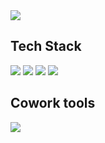 


<img src="https://capsule-render.vercel.app/api?type=transparent&color=auto&height=300&section=header&text=Ryu Tae Young%20&fontSize=90" />

## Tech Stack
<img src="https://img.shields.io/badge/JAVA-007396?style=flat-square&logo=JAVA&logoColor=white"/> <img src="https://img.shields.io/badge/SpringBoot-6DB33F?style=flat-square&logo=SpringBoot&logoColor=white"/>
<img src="https://img.shields.io/badge/PostgreSql-4169E1?style=flat-square&logo=PostgreSql&logoColor=white"/>
<img src="https://img.shields.io/badge/Linux-FCC624?style=flat-square&logo=Linux&logoColor=white"/>

## Cowork tools
<img src="https://img.shields.io/badge/Slack-4A154B?style=flat-square&logo=Slack&logoColor=white"/>
